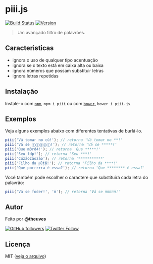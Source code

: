 # piii.js

[![Build Status](https://travis-ci.org/theuves/piii.js.svg?branch=master)](https://travis-ci.org/theuves/piii.js)
[![Version](https://img.shields.io/badge/version-2.0.2-blue.svg)](https://github.com/theuves/piii.js/tree/2.0.2)

> Um avançado filtro de palavrões.

## Caracteristicas

- ignora o uso de qualquer tipo acentuação
- ignora se o texto está em caixa alta ou baixa
- ignora números que possam substituir letras
- ignora letras repetidas

## Instalação

Instale-o com [`npm`](https://www.npmjs.com/), `npm i piii` ou com [`bower`](https://bower.io/), `bower i piii.js`.

## Exemplos

Veja alguns exemplos abaixo com diferentes tentativas de burlá-lo.

```js
piii('Vá tomar no cú!'); // retorna 'Vá tomar no **!'
piii('Vá se ⓕⓞⓓⓔⓡ!'); // retorna 'Vá se *****!'
piii('Que m3rd4!'); // retorna 'Que *****!'
piii('Seu fdp!'); // retorna 'Seu ***!'
piii('Cúzãozãozão'); // retorna '***********'
piii('Filho da ᵽṻțặ!'); // retorna 'Filho da ****!'
piii('Que porrrrra é essa?'); // retorna 'Que ******** é essa?'
```

Você também pode escolher o caractere que substituirá cada letra do palavrão:

```js
piii('Vá se foder!', 'π'); // retorna 'Vá se πππππ!'
```

## Autor

Feito por **@theuves**

[![GitHub followers](https://img.shields.io/github/followers/theuves.svg?style=social&label=Follow)](https://github.com/theuves)
[![Twitter Follow](https://img.shields.io/twitter/follow/theuves.svg?style=social&label=Follow)](https://twitter.com/theuves)

## Licença

MIT ([veja o arquivo](https://raw.githubusercontent.com/theuves/piii.js/master/License))
